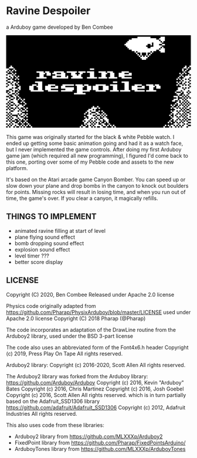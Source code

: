 # Ravine Despoiler

a Arduboy game developed by Ben Combee

<img src="screenshot.png" alt="screenshot of the game title screen">

This game was originally started for the black & white Pebble watch.  I ended up
getting some basic animation going and had it as a watch face, but I never implemented
the game controls.  After doing my first Arduboy game jam (which required all new
programming), I figured I'd come back to this one, porting over some of my Pebble code
and assets to the new platform.

It's based on the Atari arcade game Canyon Bomber.  You can speed up or slow down
your plane and drop bombs in the canyon to knock out boulders for points.  Missing
rocks will result in losing time, and when you run out of time, the game's over.  If
you clear a canyon, it magically refills.

## THINGS TO IMPLEMENT

* animated ravine filling at start of level
* plane flying sound effect
* bomb dropping sound effect
* explosion sound effect
* level timer ???
* better score display

## LICENSE

Copyright (C) 2020, Ben Combee
Released under Apache 2.0 license

Physics code originally adapted from https://github.com/Pharap/PhysixArduboy/blob/master/LICENSE
used under Apache 2.0 license
Copyright (C) 2018 Pharap (@Pharap)

The code incorporates an adaptation of the DrawLine routine from the Arduboy2 library,
used under the BSD 3-part license

The code also uses an abbreviated form of the Font4x6.h header 
Copyright (c) 2019, Press Play On Tape
All rights reserved.

Arduboy2 library:
Copyright (c) 2016-2020, Scott Allen
All rights reserved.

The Arduboy2 library was forked from the Arduboy library:
https://github.com/Arduboy/Arduboy
Copyright (c) 2016, Kevin "Arduboy" Bates
Copyright (c) 2016, Chris Martinez
Copyright (c) 2016, Josh Goebel
Copyright (c) 2016, Scott Allen
All rights reserved.
which is in turn partially based on the Adafruit_SSD1306 library
https://github.com/adafruit/Adafruit_SSD1306
Copyright (c) 2012, Adafruit Industries
All rights reserved.

This also uses code from these libraries:

* Arduboy2 library from https://github.com/MLXXXp/Arduboy2
* FixedPoint library from https://github.com/Pharap/FixedPointsArduino/
* ArduboyTones library from https://github.com/MLXXXp/ArduboyTones